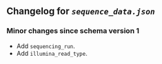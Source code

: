 ## Changelog for *`sequence_data.json`*

### Minor changes since schema version 1
* Add `sequencing_run`.
* Add `illumina_read_type`.
